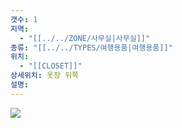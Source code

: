 ```yaml
---
갯수: 1
지역:
  - "[[../../ZONE/사무실|사무실]]"
종류: "[[../../TYPES/여행용품|여행용품]]"
위치:
  - "[[CLOSET]]"
상세위치: 옷장 뒤쪽
설명:
---
```



![](http://192.168.50.22/devices/250507_IMG_0028.jpg)
